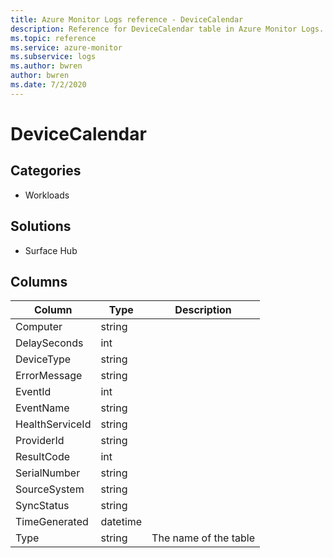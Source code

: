 ```yaml
---
title: Azure Monitor Logs reference - DeviceCalendar
description: Reference for DeviceCalendar table in Azure Monitor Logs.
ms.topic: reference
ms.service: azure-monitor
ms.subservice: logs
ms.author: bwren
author: bwren
ms.date: 7/2/2020
---
```


# DeviceCalendar

 

## Categories

- Workloads
## Solutions

- Surface Hub




## Columns

|Column|Type|Description|
|---|---|---|
|Computer|string||
|DelaySeconds|int||
|DeviceType|string||
|ErrorMessage|string||
|EventId|int||
|EventName|string||
|HealthServiceId|string||
|ProviderId|string||
|ResultCode|int||
|SerialNumber|string||
|SourceSystem|string||
|SyncStatus|string||
|TimeGenerated|datetime||
|Type|string|The name of the table|
